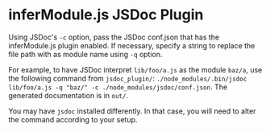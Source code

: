 # inferModule.js JSDoc Plugin
 
Using JSDoc's `-c` option, pass the JSDoc conf.json that has the inferModule.js
plugin enabled. If necessary, specify a string to replace the file path with as
module name using `-q` option.

For example, to have JSDoc interpret `lib/foo/a.js` as the module `baz/a`, use
the following command from `jsdoc_plugin/`: `./node_modules/.bin/jsdoc
lib/foo/a.js -q "baz/" -c ./node_modules/jsdoc/conf.json`. The generated
documentation is in `out/`.

You may have `jsdoc` installed differently. In that case, you will need to
alter the command according to your setup.